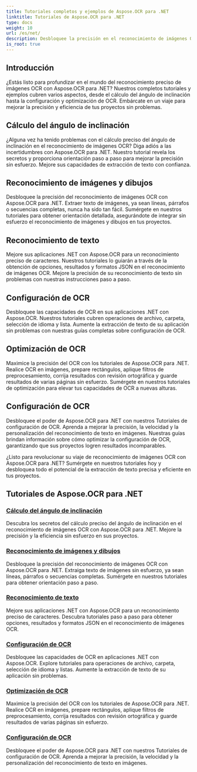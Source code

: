 ```yaml
---
title: Tutoriales completos y ejemplos de Aspose.OCR para .NET
linktitle: Tutoriales de Aspose.OCR para .NET
type: docs
weight: 10
url: /es/net/
description: Desbloquee la precisión en el reconocimiento de imágenes OCR con Aspose.OCR para .NET. Explore tutoriales sobre cálculo de ángulos de inclinación, reconocimiento de texto, configuración de OCR y optimización.
is_root: true
---
```


## Introducción

¿Estás listo para profundizar en el mundo del reconocimiento preciso de imágenes OCR con Aspose.OCR para .NET? Nuestros completos tutoriales y ejemplos cubren varios aspectos, desde el cálculo del ángulo de inclinación hasta la configuración y optimización de OCR. Embárcate en un viaje para mejorar la precisión y eficiencia de tus proyectos sin problemas.

## Cálculo del ángulo de inclinación

¿Alguna vez ha tenido problemas con el cálculo preciso del ángulo de inclinación en el reconocimiento de imágenes OCR? Diga adiós a las incertidumbres con Aspose.OCR para .NET. Nuestro tutorial revela los secretos y proporciona orientación paso a paso para mejorar la precisión sin esfuerzo. Mejore sus capacidades de extracción de texto con confianza.

## Reconocimiento de imágenes y dibujos

Desbloquee la precisión del reconocimiento de imágenes OCR con Aspose.OCR para .NET. Extraer texto de imágenes, ya sean líneas, párrafos o secuencias completas, nunca ha sido tan fácil. Sumérgete en nuestros tutoriales para obtener orientación detallada, asegurándote de integrar sin esfuerzo el reconocimiento de imágenes y dibujos en tus proyectos.

## Reconocimiento de texto

Mejore sus aplicaciones .NET con Aspose.OCR para un reconocimiento preciso de caracteres. Nuestros tutoriales lo guiarán a través de la obtención de opciones, resultados y formatos JSON en el reconocimiento de imágenes OCR. Mejore la precisión de su reconocimiento de texto sin problemas con nuestras instrucciones paso a paso.

## Configuración de OCR

Desbloquee las capacidades de OCR en sus aplicaciones .NET con Aspose.OCR. Nuestros tutoriales cubren operaciones de archivo, carpeta, selección de idioma y lista. Aumente la extracción de texto de su aplicación sin problemas con nuestras guías completas sobre configuración de OCR.

## Optimización de OCR

Maximice la precisión del OCR con los tutoriales de Aspose.OCR para .NET. Realice OCR en imágenes, prepare rectángulos, aplique filtros de preprocesamiento, corrija resultados con revisión ortográfica y guarde resultados de varias páginas sin esfuerzo. Sumérgete en nuestros tutoriales de optimización para elevar tus capacidades de OCR a nuevas alturas.

## Configuración de OCR

Desbloquee el poder de Aspose.OCR para .NET con nuestros Tutoriales de configuración de OCR. Aprenda a mejorar la precisión, la velocidad y la personalización del reconocimiento de texto en imágenes. Nuestras guías brindan información sobre cómo optimizar la configuración de OCR, garantizando que sus proyectos logren resultados incomparables.

¿Listo para revolucionar su viaje de reconocimiento de imágenes OCR con Aspose.OCR para .NET? Sumérgete en nuestros tutoriales hoy y desbloquea todo el potencial de la extracción de texto precisa y eficiente en tus proyectos.

## Tutoriales de Aspose.OCR para .NET
### [Cálculo del ángulo de inclinación](./skew-angle-calculation/)
Descubra los secretos del cálculo preciso del ángulo de inclinación en el reconocimiento de imágenes OCR con Aspose.OCR para .NET. Mejore la precisión y la eficiencia sin esfuerzo en sus proyectos.
### [Reconocimiento de imágenes y dibujos](./image-and-drawing-recognition/)
Desbloquee la precisión del reconocimiento de imágenes OCR con Aspose.OCR para .NET. Extraiga texto de imágenes sin esfuerzo, ya sean líneas, párrafos o secuencias completas. Sumérgete en nuestros tutoriales para obtener orientación paso a paso.
### [Reconocimiento de texto](./text-recognition/)
Mejore sus aplicaciones .NET con Aspose.OCR para un reconocimiento preciso de caracteres. Descubra tutoriales paso a paso para obtener opciones, resultados y formatos JSON en el reconocimiento de imágenes OCR.
### [Configuración de OCR](./ocr-configuration/)
Desbloquee las capacidades de OCR en aplicaciones .NET con Aspose.OCR. Explore tutoriales para operaciones de archivo, carpeta, selección de idioma y listas. Aumente la extracción de texto de su aplicación sin problemas.
### [Optimización de OCR](./ocr-optimization/)
Maximice la precisión del OCR con los tutoriales de Aspose.OCR para .NET. Realice OCR en imágenes, prepare rectángulos, aplique filtros de preprocesamiento, corrija resultados con revisión ortográfica y guarde resultados de varias páginas sin esfuerzo.
### [Configuración de OCR](./ocr-settings/)
Desbloquee el poder de Aspose.OCR para .NET con nuestros Tutoriales de configuración de OCR. Aprenda a mejorar la precisión, la velocidad y la personalización del reconocimiento de texto en imágenes.